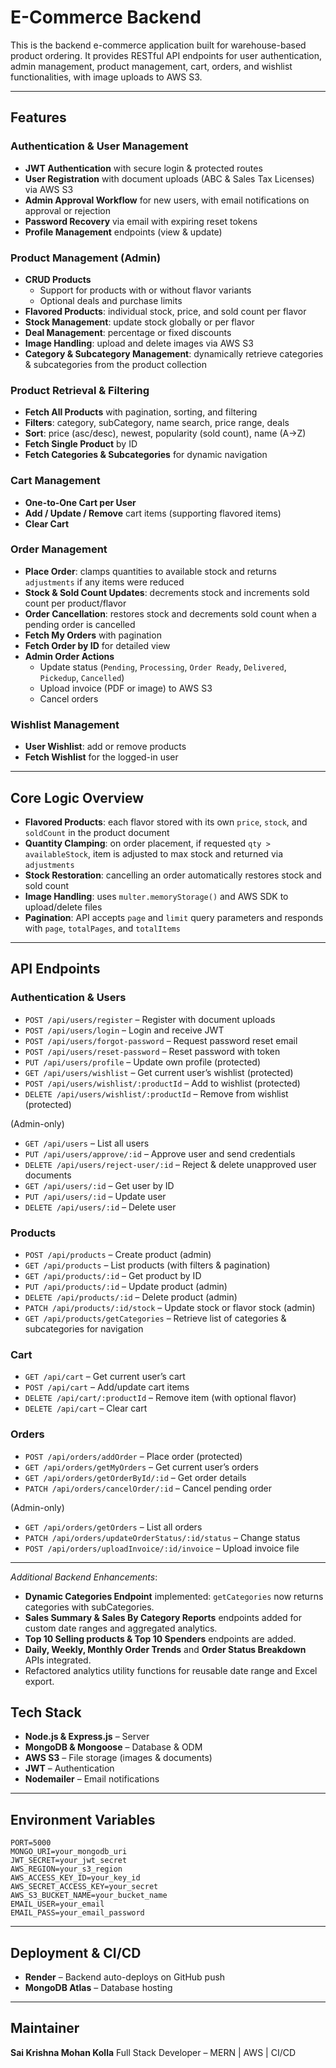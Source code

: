 # E-Commerce Backend

This is the backend e-commerce application built for warehouse-based product ordering. It provides RESTful API endpoints for user authentication, admin management, product management, cart, orders, and wishlist functionalities, with image uploads to AWS S3.

---

## Features

### Authentication & User Management

* **JWT Authentication** with secure login & protected routes
* **User Registration** with document uploads (ABC & Sales Tax Licenses) via AWS S3
* **Admin Approval Workflow** for new users, with email notifications on approval or rejection
* **Password Recovery** via email with expiring reset tokens
* **Profile Management** endpoints (view & update)

### Product Management (Admin)

* **CRUD Products**
  * Support for products with or without flavor variants
  * Optional deals and purchase limits
* **Flavored Products**: individual stock, price, and sold count per flavor
* **Stock Management**: update stock globally or per flavor
* **Deal Management**: percentage or fixed discounts
* **Image Handling**: upload and delete images via AWS S3
* **Category & Subcategory Management**: dynamically retrieve categories & subcategories from the product collection

### Product Retrieval & Filtering

* **Fetch All Products** with pagination, sorting, and filtering
* **Filters**: category, subCategory, name search, price range, deals
* **Sort**: price (asc/desc), newest, popularity (sold count), name (A→Z)
* **Fetch Single Product** by ID
* **Fetch Categories & Subcategories** for dynamic navigation

### Cart Management

* **One-to-One Cart per User**
* **Add / Update / Remove** cart items (supporting flavored items)
* **Clear Cart**

### Order Management

* **Place Order**: clamps quantities to available stock and returns `adjustments` if any items were reduced
* **Stock & Sold Count Updates**: decrements stock and increments sold count per product/flavor
* **Order Cancellation**: restores stock and decrements sold count when a pending order is cancelled
* **Fetch My Orders** with pagination
* **Fetch Order by ID** for detailed view
* **Admin Order Actions**
  * Update status (`Pending`, `Processing`, `Order Ready`, `Delivered`, `Pickedup`, `Cancelled`)
  * Upload invoice (PDF or image) to AWS S3
  * Cancel orders

### Wishlist Management

* **User Wishlist**: add or remove products
* **Fetch Wishlist** for the logged-in user

---

## Core Logic Overview

* **Flavored Products**: each flavor stored with its own `price`, `stock`, and `soldCount` in the product document
* **Quantity Clamping**: on order placement, if requested `qty > availableStock`, item is adjusted to max stock and returned via `adjustments`
* **Stock Restoration**: cancelling an order automatically restores stock and sold count
* **Image Handling**: uses `multer.memoryStorage()` and AWS SDK to upload/delete files
* **Pagination**: API accepts `page` and `limit` query parameters and responds with `page`, `totalPages`, and `totalItems`

---

## API Endpoints

### Authentication & Users

* `POST /api/users/register` – Register with document uploads
* `POST /api/users/login` – Login and receive JWT
* `POST /api/users/forgot-password` – Request password reset email
* `POST /api/users/reset-password` – Reset password with token
* `PUT /api/users/profile` – Update own profile (protected)
* `GET /api/users/wishlist` – Get current user’s wishlist (protected)
* `POST /api/users/wishlist/:productId` – Add to wishlist (protected)
* `DELETE /api/users/wishlist/:productId` – Remove from wishlist (protected)

(Admin-only)

* `GET /api/users` – List all users
* `PUT /api/users/approve/:id` – Approve user and send credentials
* `DELETE /api/users/reject-user/:id` – Reject & delete unapproved user documents
* `GET /api/users/:id` – Get user by ID
* `PUT /api/users/:id` – Update user
* `DELETE /api/users/:id` – Delete user

### Products

* `POST /api/products` – Create product (admin)
* `GET /api/products` – List products (with filters & pagination)
* `GET /api/products/:id` – Get product by ID
* `PUT /api/products/:id` – Update product (admin)
* `DELETE /api/products/:id` – Delete product (admin)
* `PATCH /api/products/:id/stock` – Update stock or flavor stock (admin)
* `GET /api/products/getCategories` – Retrieve list of categories & subcategories for navigation

### Cart

* `GET /api/cart` – Get current user’s cart
* `POST /api/cart` – Add/update cart items
* `DELETE /api/cart/:productId` – Remove item (with optional flavor)
* `DELETE /api/cart` – Clear cart

### Orders

* `POST /api/orders/addOrder` – Place order (protected)
* `GET /api/orders/getMyOrders` – Get current user’s orders
* `GET /api/orders/getOrderById/:id` – Get order details
* `PATCH /api/orders/cancelOrder/:id` – Cancel pending order

(Admin-only)

* `GET /api/orders/getOrders` – List all orders
* `PATCH /api/orders/updateOrderStatus/:id/status` – Change status
* `POST /api/orders/uploadInvoice/:id/invoice` – Upload invoice file

---

*Additional Backend Enhancements*:

- **Dynamic Categories Endpoint** implemented: `getCategories` now returns categories with subCategories.
- **Sales Summary & Sales By Category Reports** endpoints added for custom date ranges and aggregated analytics.
- **Top 10 Selling products & Top 10 Spenders** endpoints are added.
- **Daily, Weekly, Monthly Order Trends** and **Order Status Breakdown** APIs integrated.
- Refactored analytics utility functions for reusable date range and Excel export.

## Tech Stack

* **Node.js & Express.js** – Server
* **MongoDB & Mongoose** – Database & ODM
* **AWS S3** – File storage (images & documents)
* **JWT** – Authentication
* **Nodemailer** – Email notifications

---

## Environment Variables

```env
PORT=5000
MONGO_URI=your_mongodb_uri
JWT_SECRET=your_jwt_secret
AWS_REGION=your_s3_region
AWS_ACCESS_KEY_ID=your_key_id
AWS_SECRET_ACCESS_KEY=your_secret
AWS_S3_BUCKET_NAME=your_bucket_name
EMAIL_USER=your_email
EMAIL_PASS=your_email_password
```

---

## Deployment & CI/CD

* **Render** – Backend auto-deploys on GitHub push
* **MongoDB Atlas** – Database hosting

---

## Maintainer

**Sai Krishna Mohan Kolla**
Full Stack Developer – MERN | AWS | CI/CD